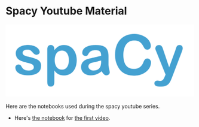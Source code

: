 # Spacy Youtube Material 

![](images/spacy.png)

Here are the notebooks used during the spacy youtube series.

- Here's [the notebook](https://github.com/koaning/spacy-youtube-material/blob/master/01-intro-to-spacy.ipynb) for [the first video](https://www.youtube.com/watch?v=WnGPv6HnBok). 
